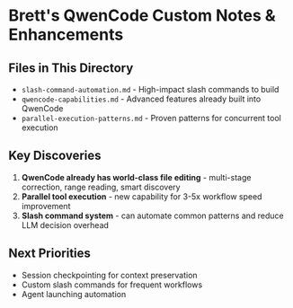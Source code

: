 # Brett's QwenCode Custom Notes & Enhancements

## Files in This Directory

- `slash-command-automation.md` - High-impact slash commands to build
- `qwencode-capabilities.md` - Advanced features already built into QwenCode  
- `parallel-execution-patterns.md` - Proven patterns for concurrent tool execution

## Key Discoveries

1. **QwenCode already has world-class file editing** - multi-stage correction, range reading, smart discovery
2. **Parallel tool execution** - new capability for 3-5x workflow speed improvement  
3. **Slash command system** - can automate common patterns and reduce LLM decision overhead

## Next Priorities

- Session checkpointing for context preservation
- Custom slash commands for frequent workflows
- Agent launching automation